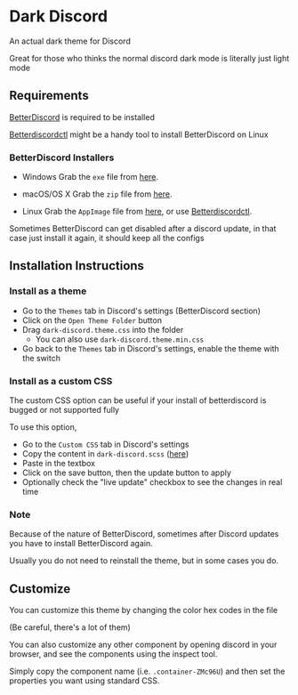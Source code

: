 # Dark Discord
An actual dark theme for Discord

Great for those who thinks the normal discord dark mode is literally just light mode

## Requirements

[BetterDiscord](https://github.com/BetterDiscord/BetterDiscord) is required to be installed

[Betterdiscordctl](https://github.com/bb010g/betterdiscordctl) might be a handy tool to install BetterDiscord on Linux

### BetterDiscord Installers

- Windows
Grab the `exe` file from [here](https://github.com/BetterDiscord/Installer/releases/latest/download/BetterDiscord-Windows.exe).

- macOS/OS X
Grab the `zip` file from [here](https://github.com/BetterDiscord/Installer/releases/latest/download/BetterDiscord-Mac.zip).

- Linux
Grab the `AppImage` file from [here](https://github.com/BetterDiscord/Installer/releases/latest/download/BetterDiscord-Linux.AppImage), or use [Betterdiscordctl](https://github.com/bb010g/betterdiscordctl).

Sometimes BetterDiscord can get disabled after a discord update, in that case just install it again, it should keep all the configs

## Installation Instructions

### Install as a theme

- Go to the `Themes` tab in Discord's settings (BetterDiscord section)
- Click on the `Open Theme Folder` button
- Drag `dark-discord.theme.css` into the folder
  - You can also use `dark-discord.theme.min.css`
- Go back to the `Themes` tab in Discord's settings, enable the theme with the switch

### Install as a custom CSS

The custom CSS option can be useful if your install of betterdiscord is bugged or not supported fully

To use this option,

- Go to the `Custom CSS` tab in Discord's settings
- Copy the content in `dark-discord.scss` ([here](https://raw.githubusercontent.com/Shuzhengz/dark-discord/main/dark-discord.scss))
- Paste in the textbox
- Click on the save button, then the update button to apply
- Optionally check the "live update" checkbox to see the changes in real time

### Note

Because of the nature of BetterDiscord, sometimes after Discord updates you have to install BetterDiscord again.

Usually you do not need to reinstall the theme, but in some cases you do.


## Customize

You can customize this theme by changing the color hex codes in the file

(Be careful, there's a lot of them)

You can also customize any other component by opening discord in your browser, and see the components using the inspect tool.

Simply copy the component name (i.e. `.container-ZMc96U`) and then set the properties you want using standard CSS.
